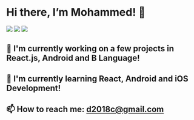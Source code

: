 # Hi there, I’m Mohammed! 👋

<img src= "https://github-readme-stats.vercel.app/api/top-langs/?username=MohammedDChowdhury&layout=compact" />

<img src= "https://img.shields.io/badge/javascript-%23323330.svg?style=for-the-badge&logo=javascript&logoColor=%23F7DF1E" />

<img src= "https://github-readme-stats.vercel.app/api/wakatime?username=MohammedDChowdhury" />

## 🔭 I'm currently working on a few projects in React.js, Android and B Language!  
## 📱 I'm currently learning React, Android and iOS Development!
## 📫 How to reach me: d2018c@gmail.com


<!---
:)
--->
